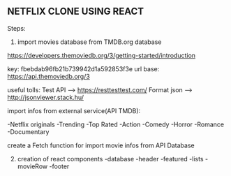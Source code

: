 ## NETFLIX CLONE USING REACT


Steps:

1) import movies database from TMDB.org database

https://developers.themoviedb.org/3/getting-started/introduction

key: fbebdab96fb21b739942d1a592853f3e
url base: https://api.themoviedb.org/3


useful tolls:
Test API  --> https://resttesttest.com/
Format json --> http://jsonviewer.stack.hu/


import infos from external service(API TMDB):

-Netflix originals
-Trending 
-Top Rated
-Action
-Comedy
-Horror
-Romance
-Documentary

create a Fetch function for import movie infos from API Database

2) creation of react components
    -database
    -header
    -featured
    -lists
    -movieRow
    -footer





